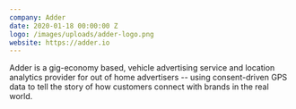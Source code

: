 ```yaml
---
company: Adder
date: 2020-01-18 00:00:00 Z
logo: /images/uploads/adder-logo.png
website: https://adder.io
---
```

Adder is a gig-economy based, vehicle advertising service and location analytics provider for out of home advertisers -- using consent-driven GPS data to tell the story of how customers connect with brands in the real world.